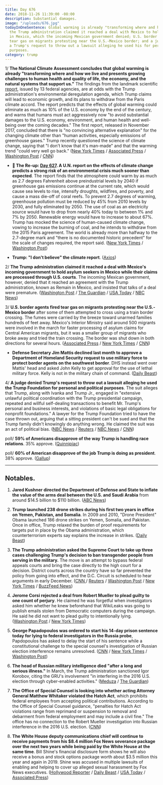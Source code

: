 ```yaml
---
title: Day 676
date: 2018-11-26 11:39:00 -08:00
description: Substantial damages.
image: "/uploads/676.jpg"
todayInOneSentence: Global warming is already "transforming where and how we live";
  the Trump administration claimed it reached a deal with Mexico to hold asylum seekers
  in Mexico, which the incoming Mexican government denied; U.S. border agents fired
  tear gas on migrants protesting near the U.S.-Mexico border; and a judge denied
  a Trump's request to throw out a lawsuit alleging he used his for personal and political
  purposes.
category: trump
---
```


1/ **The National Climate Assessment concludes that global warming is already "transforming where and how we live and presents growing challenges to human health and quality of life, the economy, and the natural systems that support us."** The findings from the landmark scientific [report](https://nca2018.globalchange.gov/), issued by 13 federal agencies, are at odds with the Trump administration's environmental deregulation agenda, which Trump claims will lead to economic growth, and its plans to withdraw from the Paris climate accord. The report predicts that the effects of global warming could eliminate as much as 10% of the U.S. economy by the end of the century, and warns that humans must act aggressively now "to avoid substantial damages to the U.S. economy, environment, and human health and well-being over the coming decades." The first report, released in November 2017, concluded that there is "no convincing alternative explanation" for the changing climate other than "human activities, especially emissions of greenhouse gases." Trump recently questioned the science of climate change, saying that "I don't know that it's man-made" and that the warming trend "could very well go back." ([New York Times](https://www.nytimes.com/2018/11/23/climate/us-climate-report.html) / [Associated Press](https://apnews.com/f9732784135c4f4a8963daff79e2583e) / [Washington Post](https://www.washingtonpost.com/energy-environment/2018/11/23/major-trump-administration-climate-report-says-damages-are-intensifying-across-country/) / [CNN](https://www.cnn.com/2018/11/23/health/climate-change-report-bn/index.html))

* **📌 The Re-up: [Day 627](https://whatthefuckjusthappenedtoday.com/2018/10/08/day-627/). A U.N. report on the effects of climate change predicts a strong risk of an environmental crisis much sooner than expected**. The report finds that the atmosphere could warm by as much as 2.7 degrees Fahrenheit above preindustrial levels by 2040 if greenhouse gas emissions continue at the current rate, which would cause sea levels to rise, intensify droughts, wildfires, and poverty, and cause a mass die-off of coral reefs. To prevent 2.7 degrees of warming, greenhouse pollution must be reduced by 45% from 2010 levels by 2030, and fully eliminated by 2050. The use of coal as an electricity source would have to drop from nearly 40% today to between 1% and 7% by 2050. Renewable energy would have to increase to about 67%. Trump has mocked the science of human-caused climate change, vowing to increase the burning of coal, and he intends to withdraw from the 2015 Paris agreement. The world is already more than halfway to the 2.7-degree mark and "there is no documented historic precedent" for the scale of changes required, the report said. ([New York Times](https://www.nytimes.com/2018/10/07/climate/ipcc-climate-report-2040.html) / [Washington Post](https://www.washingtonpost.com/energy-environment/2018/10/08/world-has-only-years-get-climate-change-under-control-un-scientists-say/))

* **Trump: "I don't believe" the climate report**. ([Axios](https://www.axios.com/trump-climate-change-report-dont-believe-it-4414787d-50e6-402f-89c0-702941adffb4.html))

2/ **The Trump administration claimed it reached a deal with Mexico's incoming government to hold asylum seekers in Mexico while their claims are processed through U.S. courts**. The incoming Mexican government, however, denied that it reached an agreement with the Trump administration, known as Remain in Mexico, and insisted that talks of a deal were premature. ([Washington Post](https://www.washingtonpost.com/world/national-security/deal-with-mexico-paves-way-for-asylum-overhaul-at-us-border/2018/11/24/87b9570a-ef74-11e8-9236-bb94154151d2_story.html) / [The Guardian](https://www.theguardian.com/us-news/2018/nov/24/trump-border-policy-asylum-seekers-mexico-agrees) / [USA Today](https://www.usatoday.com/story/news/world/2018/11/25/migrant-asylum-seekers-deal/2107726002/) / [NBC News](https://www.nbcnews.com/news/us-news/incoming-mexican-government-denies-deal-hold-asylum-seekers-mexico-n939711))

3/ **U.S. border agents fired tear gas on migrants protesting near the U.S.-Mexico border** after some of them attempted to cross using a train border crossing. The fumes were carried by the breeze toward unarmed families hundreds of feet away. Mexico's Interior Ministry said around 500 migrants were involved in the march for faster processing of asylum claims for Central American migrants, but it was a smaller group of migrants who broke away and tried the train crossing. The border was shut down in both directions for several hours. ([Associated Press](https://apnews.com/72efa4f1822241c2817a2fb6aa191fb4) / [New York Times](https://www.nytimes.com/2018/11/25/world/americas/tijuana-mexico-border.html) / [CNN](https://www.cnn.com/2018/11/25/us/san-ysidro-port-of-entry-closed/index.html))

* **Defense Secretary Jim Mattis declined last month to approve a Department of Homeland Security request to use military force to protect border agents on the southwest border**. DHS instead went over Mattis' head and asked John Kelly to get approval for the use of lethal military force. Kelly is not in the military chain of command. ([Daily Beast](https://www.thedailybeast.com/dhs-wouldnt-take-mattis-no-for-an-answer-on-lethal-force))

4/ **A judge denied Trump's request to throw out a lawsuit alleging he used the Trump Foundation for personal and political purposes**. The suit alleges that Trump, along with Ivanka and Trump Jr., engaged in "extensive unlawful political coordination with the Trump presidential campaign, repeated and willful self-dealing transactions to benefit Mr. Trump's personal and business interests, and violations of basic legal obligations for nonprofit foundations." A lawyer for the Trump Foundation tried to have the case thrown out, arguing that a sitting president can't be sued and that the Trump family didn't knowingly do anything wrong. He claimed the suit was an act of political bias. ([NBC News](https://www.nbcnews.com/politics/politics-news/judge-allows-lawsuit-against-trump-foundation-proceed-rejects-trump-claim-n939526) / [Reuters](https://www.reuters.com/article/us-usa-trump-trump-foundation-idUSKCN1NS26Z) / [NBC News](https://www.cnbc.com/2018/11/23/new-york-state-judge-rejects-trump-claim-that-he-cant-be-sued-because-hes-president.html) / [CNN](https://www.cnn.com/2018/11/23/politics/trump-foundation-new-york-state-lawsuit/index.html))

poll/ **59% of Americans disapprove of the way Trump is handling race relations**. 35% approve. ([Quinnipiac](https://poll.qu.edu/national/release-detail?ReleaseID=2587))

poll/ **60% of American disapprove of the job Trump is doing as president**. 38% approve. ([Gallup](https://news.gallup.com/poll/203207/trump-job-approval-weekly.aspx?fbclid=IwAR3x3OV21lTUCvDgy7cGEiYZtpwU4TJJYgwfmkYLTDpa7XFj3u4vwWaSAIQ))

---

## Notables.

1. **Jared Kushner directed the Department of Defense and State to inflate the value of the arms deal between the U.S. and Saudi Arabia** from around $14.5 billion to $110 billion. ([ABC News](https://abcnews.go.com/Politics/kushner-pushed-inflate-saudi-arms-deal-110-billion/story?id=59418244))

2. **Trump launched 238 drone strikes during his first two years in office on Yemen, Pakistan, and Somalia**. In 2009 and 2010, "Drone President" Obama launched 186 drone strikes on Yemen, Somalia, and Pakistan. Once in office, Trump relaxed the burden of proof requirements for targets put in place by the Obama administration, which counterterrorism experts say explains the increase in strikes. ([Daily Beast](https://www.thedailybeast.com/trump-ramped-up-drone-strikes-in-americas-shadow-wars))

3. **The Trump administration asked the Supreme Court to take up three cases challenging Trump's decision to ban transgender people from serving in the military.** The move is an attempt to bypass federal appeals courts and bring the case directly to the high court for a decision. District courts across the country have so far prevented the policy from going into effect, and the D.C. Circuit is scheduled to hear arguments in early December. ([CNN ](https://www.cnn.com/2018/11/23/politics/military-transgender-ban-supreme-court/index.html)/ [Reuters](https://www.reuters.com/article/us-usa-court-transgender-idUSKCN1NS292) / [Washington Post](https://www.washingtonpost.com/politics/courts_law/trump-administration-asks-supreme-court-to-immediately-take-up-transgender-military-ban/2018/11/23/6cf11b32-ef39-11e8-8679-934a2b33be52_story.html) / [New York Times](https://www.nytimes.com/2018/11/23/us/politics/trump-transgender-ban-supreme-court.html) / [BuzzFeed News](https://www.buzzfeednews.com/article/chrisgeidner/trump-transgender-military-ban-supreme-court))

4. **Jerome Corsi rejected a deal from Robert Mueller to plead guilty to one count of perjury**. He claimed he was forgetful when investigators asked him whether he knew beforehand that WikiLeaks was going to publish emails stolen from Democratic computers during the campaign. He said he did not want to plead guilty to intentionally lying. ([Washington Post](https://www.washingtonpost.com/politics/conservative-author-and-roger-stone-associate-jerome-corsi-says-he-is-rejecting-plea-deal-from-special-counsel/2018/11/26/53fb33a6-e6bf-11e8-a939-9469f1166f9d_story.html) / [New York Times](https://www.nytimes.com/2018/11/23/us/politics/jerome-corsi-plea.html))

5. **George Papadopoulos was ordered to start his 14-day prison sentence today for lying to federal investigators in the Russia probe**, Papdopoulos has asked to delay the start of his sentence while a constitutional challenge to the special counsel's investigation of Russian election interference remains unresolved. ([CNN](https://www.cnn.com/2018/11/25/politics/papadopoulos-request-denied-must-report-prison/index.html) / [New York Times](https://www.nytimes.com/2018/11/25/us/george-papadopoulos-trump-mueller-jail.html) / [Washington Post](https://www.washingtonpost.com/politics/ex-trump-campaign-aide-george-papadopoulos-must-report-to-prison-monday-judge-orders/2018/11/25/d86cdd2c-ee9b-11e8-96d4-0d23f2aaad09_story.html))

6. **The head of Russian military intelligence died "after a long and serious illness."** In March, the Trump administration sanctioned Igor Korobov, citing the GRU's involvement "in interfering in the 2016 U.S. election through cyber-enabled activities." ([Meduza](https://meduza.io/en/news/2018/11/22/the-head-of-russia-s-gru-spy-agency-is-reported-dead-after-a-long-and-serious-illness) / [The Guardian](https://www.theguardian.com/world/2018/nov/22/russias-chief-of-military-intelligence-gru-igor-korobov-dies-after-illness))

7. **The Office of Special Counsel is looking into whether acting Attorney General Matthew Whitaker violated the Hatch Act**, which prohibits federal employees from accepting political contributions. According to the Office of Special Counsel guidance, "penalties for Hatch Act violations range from reprimand or suspension to removal and debarment from federal employment and may include a civil fine." The office has no connection to the Robert Mueller investigation into Russian interference in the 2016 U.S. election. ([CNN](https://www.cnn.com/2018/11/21/politics/matt-whitaker-2014-senate-campaign-donations/index.html))

8. **The White House deputy communications chief will continue to receive payments from his $8.4 million Fox News severance package over the next two years while being paid by the White House at the same time**. Bill Shine's financial disclosure form shows he will also receive a bonus and stock options package worth about $3.5 million this year and again in 2019. Shine was accused in multiple lawsuits of enabling and helping to cover up alleged sexual harassment by Fox News executives. ([Hollywood Reporter](https://www.hollywoodreporter.com/news/bill-shines-fox-news-severance-package-revealed-1163664) / [Daily Beast](https://www.thedailybeast.com/report-bill-shine-to-get-paid-by-fox-news-and-white-house-simultaneously) / [USA Today](https://www.usatoday.com/story/news/politics/2018/11/23/bill-shine-got-15-million-fox-news-payout-before-taking-white-house-job/2093875002/) / [Associated Press](https://www.apnews.com/c5981a3fe4e044a59da3ca70d2bd2873))